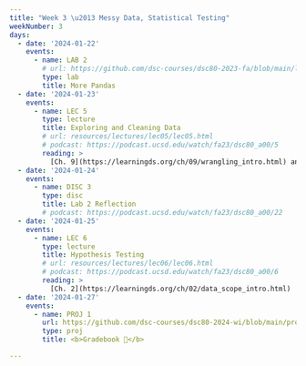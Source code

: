 ```yaml
---
title: "Week 3 \u2013 Messy Data, Statistical Testing"
weekNumber: 3
days:
  - date: '2024-01-22'
    events:
      - name: LAB 2
        # url: https://github.com/dsc-courses/dsc80-2023-fa/blob/main/labs/lab02/lab.ipynb
        type: lab
        title: More Pandas
  - date: '2024-01-23'
    events:
      - name: LEC 5
        type: lecture
        title: Exploring and Cleaning Data
        # url: resources/lectures/lec05/lec05.html
        # podcast: https://podcast.ucsd.edu/watch/fa23/dsc80_a00/5
        reading: >
          [Ch. 9](https://learningds.org/ch/09/wrangling_intro.html) and [10](https://learningds.org/ch/10/eda_intro.html)
  - date: '2024-01-24'
    events:
      - name: DISC 3
        type: disc
        title: Lab 2 Reflection
        # podcast: https://podcast.ucsd.edu/watch/fa23/dsc80_a00/22
  - date: '2024-01-25'
    events:
      - name: LEC 6
        type: lecture
        title: Hypothesis Testing
        # url: resources/lectures/lec06/lec06.html
        # podcast: https://podcast.ucsd.edu/watch/fa23/dsc80_a00/6
        reading: >
          [Ch. 2](https://learningds.org/ch/02/data_scope_intro.html)
  - date: '2024-01-27'
    events:
      - name: PROJ 1
        url: https://github.com/dsc-courses/dsc80-2024-wi/blob/main/projects/proj01/project.ipynb
        type: proj
        title: <b>Gradebook 💯</b>

---
```

